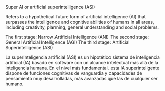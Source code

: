 Super AI or artificial superintelligence (ASI)


Refers to a hypothetical future form of artificial 
intelligence (AI) that surpasses the intelligence 
and cognitive abilities of humans in all areas, 
including creativity, planning, general understanding 
and social problems.

The first stage: Narrow Artificial Intelligence (ANI)
The second stage: General Artificial Intelligence (AGI)
The third stage: Artificial Superintelligence (ASI)

La superinteligencia artificial (ASI) es un hipotético
sistema de inteligencia artificial (IA)
basado en software con un alcance intelectual más allá de 
la inteligencia humana. En el nivel más fundamental, esta IA superinteligente 
dispone de funciones cognitivas de vanguardia y capacidades de 
pensamiento muy desarrolladas, más avanzadas que las de cualquier ser humano.

